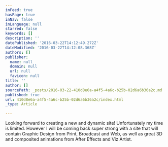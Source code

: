```yaml
---
inFeed: true
hasPage: true
inNav: false
inLanguage: null
starred: false
keywords: []
description: ''
datePublished: '2016-03-22T14:12:49.272Z'
dateModified: '2016-03-22T14:12:08.368Z'
authors: []
publisher:
  name: null
  domain: null
  url: null
  favicon: null
title: ''
author: []
sourcePath: _posts/2016-03-22-410d8e6a-a4f5-4a6c-b25b-02d6a6b36a2c.md
published: true
url: 410d8e6a-a4f5-4a6c-b25b-02d6a6b36a2c/index.html
_type: Article

---
```

Looking forward to creating a new and dynamic site!  Unfortunately my time is limited.  However I will be coming back super strong with a site that will contain Graphic Design from Print, Broadcast and Web, as well as great 3D and composited animations from After Effects and Viz Artist.